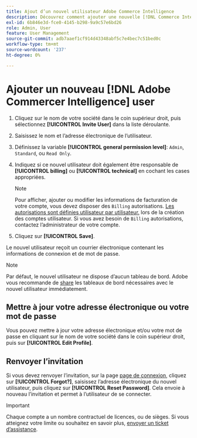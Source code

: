 ```yaml
---
title: Ajout d’un nouvel utilisateur Adobe Commerce Intelligence
description: Découvrez comment ajouter une nouvelle [!DNL Commerce Intelligence] et comment mettre à jour votre nom d’utilisateur ou votre mot de passe.
exl-id: 6b846e3d-fce0-4145-b298-9a9c57e6bd26
role: Admin, User
feature: User Management
source-git-commit: adb7aaef1cf914d43348abf5c7e4bec7c51bed0c
workflow-type: tm+mt
source-wordcount: '237'
ht-degree: 0%

---
```


# Ajouter un nouveau [!DNL Adobe Commercer Intelligence] user

1. Cliquez sur le nom de votre société dans le coin supérieur droit, puis sélectionnez **[!UICONTROL Invite User]** dans la liste déroulante.
1. Saisissez le nom et l’adresse électronique de l’utilisateur.
1. Définissez la variable **[!UICONTROL general permission level]**: `Admin`, `Standard`, ou `Read Only`.
1. Indiquez si ce nouvel utilisateur doit également être responsable de **[!UICONTROL billing]** ou **[!UICONTROL technical]** en cochant les cases appropriées.

   >[!NOTE]
   >
   >Pour afficher, ajouter ou modifier les informations de facturation de votre compte, vous devez disposer des `Billing` autorisations. [Les autorisations sont définies utilisateur par utilisateur.](../../administrator/user-management/user-management.md) lors de la création des comptes utilisateur. Si vous avez besoin de `Billing` autorisations, contactez l’administrateur de votre compte.

1. Cliquez sur **[!UICONTROL Save]**.

Le nouvel utilisateur reçoit un courrier électronique contenant les informations de connexion et de mot de passe.

>[!NOTE]
>
>Par défaut, le nouvel utilisateur ne dispose d’aucun tableau de bord. Adobe vous recommande de [share](../../data-user/dashboards/share-dashboard-with-users.md) les tableaux de bord nécessaires avec le nouvel utilisateur immédiatement.

## Mettre à jour votre adresse électronique ou votre mot de passe

Vous pouvez mettre à jour votre adresse électronique et/ou votre mot de passe en cliquant sur le nom de votre société dans le coin supérieur droit, puis sur **[!UICONTROL Edit Profile]**.

## Renvoyer l’invitation

Si vous devez renvoyer l’invitation, sur la page [page de connexion](https://dashboard.rjmetrics.com/v2/session/create), cliquez sur **[!UICONTROL Forgot?]**, saisissez l’adresse électronique du nouvel utilisateur, puis cliquez sur **[!UICONTROL Reset Password]**. Cela envoie à nouveau l’invitation et permet à l’utilisateur de se connecter.

>[!IMPORTANT]
>
>Chaque compte a un nombre contractuel de licences, ou de sièges. Si vous atteignez votre limite ou souhaitez en savoir plus, [envoyer un ticket d’assistance](https://experienceleague.adobe.com/docs/commerce-knowledge-base/kb/troubleshooting/miscellaneous/mbi-service-policies.html).
